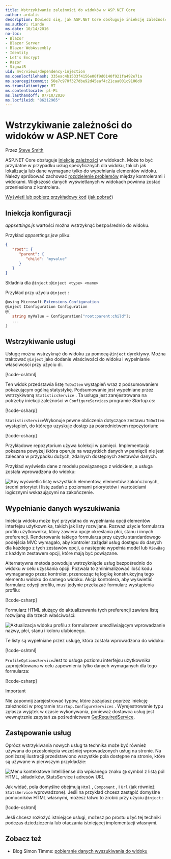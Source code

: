 ```yaml
---
title: Wstrzykiwanie zależności do widoków w ASP.NET Core
author: ardalis
description: Dowiedz się, jak ASP.NET Core obsługuje iniekcję zależności w widokach MVC.
ms.author: riande
ms.date: 10/14/2016
no-loc:
- Blazor
- Blazor Server
- Blazor WebAssembly
- Identity
- Let's Encrypt
- Razor
- SignalR
uid: mvc/views/dependency-injection
ms.openlocfilehash: 335eac4b1533f4156e00f9d0140f921fa492e71a
ms.sourcegitcommit: 50e7c970f327dbe92d45eaf4c21caa001c9106d0
ms.translationtype: MT
ms.contentlocale: pl-PL
ms.lasthandoff: 07/10/2020
ms.locfileid: "86212965"
---
```

# <a name="dependency-injection-into-views-in-aspnet-core"></a>Wstrzykiwanie zależności do widoków w ASP.NET Core

Przez [Steve Smith](https://ardalis.com/)

ASP.NET Core obsługuje [iniekcję zależności](xref:fundamentals/dependency-injection) w widokach. Może to być przydatne w przypadku usług specyficznych dla widoku, takich jak lokalizacja lub dane wymagane tylko do wypełniania elementów widoku. Należy spróbować zachować [rozdzielenie problemów](/dotnet/standard/modern-web-apps-azure-architecture/architectural-principles#separation-of-concerns) między kontrolerami i widokami. Większość danych wyświetlanych w widokach powinna zostać przeniesiona z kontrolera.

[Wyświetl lub pobierz przykładowy kod](https://github.com/dotnet/AspNetCore.Docs/tree/master/aspnetcore/mvc/views/dependency-injection/sample) ([jak pobrać](xref:index#how-to-download-a-sample))

## <a name="configuration-injection"></a>Iniekcja konfiguracji

*appsettings.js* wartości można wstrzyknąć bezpośrednio do widoku.

Przykład *appsettings.jsw* pliku:

```json
{
   "root": {
      "parent": {
         "child": "myvalue"
      }
   }
}
```

Składnia dla `@inject` :`@inject <type> <name>`

Przykład przy użyciu `@inject` :

```csharp
@using Microsoft.Extensions.Configuration
@inject IConfiguration Configuration
@{
   string myValue = Configuration["root:parent:child"];
   ...
}
```

## <a name="service-injection"></a>Wstrzykiwanie usługi

Usługę można wstrzyknąć do widoku za pomocą `@inject` dyrektywy. Można traktować `@inject` jako dodanie właściwości do widoku i wypełnianie właściwości przy użyciu di.

[!code-cshtml[](../../mvc/views/dependency-injection/sample/src/ViewInjectSample/Views/ToDo/Index.cshtml?highlight=4,5,15,16,17)]

Ten widok przedstawia listę `ToDoItem` wystąpień wraz z podsumowaniem pokazującym ogólną statystykę. Podsumowanie jest wypełniane przez wstrzykiwaną `StatisticsService` . Ta usługa jest zarejestrowana na potrzeby iniekcji zależności w `ConfigureServices` programie *Startup.cs*:

[!code-csharp[](../../mvc/views/dependency-injection/sample/src/ViewInjectSample/Startup.cs?highlight=6,7&range=15-22)]

`StatisticsService`Wykonuje pewne obliczenia dotyczące zestawu `ToDoItem` wystąpień, do którego uzyskuje dostęp za pośrednictwem repozytorium:

[!code-csharp[](../../mvc/views/dependency-injection/sample/src/ViewInjectSample/Model/Services/StatisticsService.cs?highlight=15,20,25)]

Przykładowe repozytorium używa kolekcji w pamięci. Implementacja pokazana powyżej (która operuje na wszystkich danych w pamięci) nie jest zalecana w przypadku dużych, zdalnych dostępnych zestawów danych.

Przykład wyświetla dane z modelu powiązanego z widokiem, a usługa została wprowadzona do widoku:

![Aby wyświetlić listę wszystkich elementów, elementów zakończonych, średni priorytet i listę zadań z poziomami priorytetów i wartościami logicznymi wskazującymi na zakończenie.](dependency-injection/_static/screenshot.png)

## <a name="populating-lookup-data"></a>Wypełnianie danych wyszukiwania

Iniekcja widoku może być przydatna do wypełniania opcji elementów interfejsu użytkownika, takich jak listy rozwijane. Rozważ użycie formularza profilu użytkownika, który zawiera opcje określania płci, stanu i innych preferencji. Renderowanie takiego formularza przy użyciu standardowego podejścia MVC wymagało, aby kontroler zażądał usług dostępu do danych dla każdego z tych zestawów opcji, a następnie wypełnia model lub `ViewBag` z każdym zestawem opcji, które mają być powiązane.

Alternatywna metoda powoduje wstrzyknięcie usług bezpośrednio do widoku w celu uzyskania opcji. Pozwala to zminimalizować ilość kodu wymaganego przez kontroler, przenosząc tę logikę konstrukcyjną tego elementu widoku do samego widoku. Akcja kontrolera, aby wyświetlić formularz edycji profilu, musi jedynie przekazać formularz wystąpienia profilu:

[!code-csharp[](../../mvc/views/dependency-injection/sample/src/ViewInjectSample/Controllers/ProfileController.cs?highlight=9,19)]

Formularz HTML służący do aktualizowania tych preferencji zawiera listę rozwijaną dla trzech właściwości:

![Aktualizacja widoku profilu z formularzem umożliwiającym wprowadzanie nazwy, płci, stanu i koloru ulubionego.](dependency-injection/_static/updateprofile.png)

Te listy są wypełniane przez usługę, która została wprowadzona do widoku:

[!code-cshtml[](../../mvc/views/dependency-injection/sample/src/ViewInjectSample/Views/Profile/Index.cshtml?highlight=4,16,17,21,22,26,27)]

`ProfileOptionsService`Jest to usługa poziomu interfejsu użytkownika zaprojektowana w celu zapewnienia tylko danych wymaganych dla tego formularza:

[!code-csharp[](../../mvc/views/dependency-injection/sample/src/ViewInjectSample/Model/Services/ProfileOptionsService.cs?highlight=7,13,24)]

> [!IMPORTANT]
> Nie zapomnij zarejestrować typów, które zażądasz poprzez iniekcję zależności w programie `Startup.ConfigureServices` . Wyrejestrowanie typu zgłasza wyjątek w czasie wykonywania, ponieważ dostawca usług jest wewnętrznie zapytań za pośrednictwem [GetRequiredService](/dotnet/api/microsoft.extensions.dependencyinjection.serviceproviderserviceextensions.getrequiredservice).

## <a name="overriding-services"></a>Zastępowanie usług

Oprócz wstrzykiwania nowych usług ta technika może być również używana do przesłonięcia wcześniej wprowadzonych usług na stronie. Na poniższej ilustracji przedstawiono wszystkie pola dostępne na stronie, które są używane w pierwszym przykładzie:

![Menu kontekstowe IntelliSense dla wpisanego znaku @ symbol z listą pól HTML, składników, StatsService i adresów URL](dependency-injection/_static/razor-fields.png)

Jak widać, pola domyślne obejmują `Html` , `Component` , i `Url` (jak również `StatsService` wprowadzone). Jeśli na przykład chcesz zastąpić domyślne pomocników HTML własnymi, możesz łatwo to zrobić przy użyciu `@inject` :

[!code-cshtml[](../../mvc/views/dependency-injection/sample/src/ViewInjectSample/Views/Helper/Index.cshtml?highlight=3,11)]

Jeśli chcesz rozłożyć istniejące usługi, możesz po prostu użyć tej techniki podczas dziedziczenia lub otaczania istniejącej implementacji własnymi.

## <a name="see-also"></a>Zobacz też

* Blog Simon Timms: [pobieranie danych wyszukiwania do widoku](https://blog.simontimms.com/2015/06/09/getting-lookup-data-into-you-view/)
